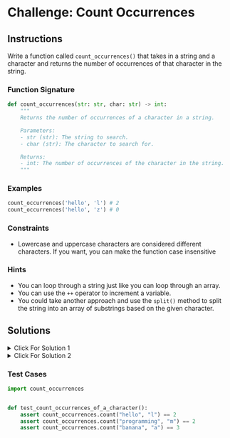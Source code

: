 # Challenge: Count Occurrences


## Instructions

Write a function called `count_occurrences()` that takes in a string and a character and returns the number of occurrences of that character in the string.

### Function Signature

```python
def count_occurrences(str: str, char: str) -> int:
    """
    Returns the number of occurrences of a character in a string.

    Parameters:
    - str (str): The string to search.
    - char (str): The character to search for.

    Returns:
    - int: The number of occurrences of the character in the string.
    """
```

### Examples

```python
count_occurrences('hello', 'l') # 2
count_occurrences('hello', 'z') # 0
```

### Constraints

- Lowercase and uppercase characters are considered different characters. If you want, you can make the function case insensitive

### Hints

- You can loop through a string just like you can loop through an array.
- You can use the `++` operator to increment a variable.
- You could take another approach and use the `split()` method to split the string into an array of substrings based on the given character.

## Solutions

<details>
  <summary>Click For Solution 1</summary>

```python
def count(word, letter):
    letter_count = 0

    for c in word:
        if c == letter:
            letter_count += 1

    return letter_count
```

### Explanation

- Initialize a `count` variable to 0.

- Iterate through the string and check if the current character is equal to the character we're looking for. If it is, we increment the `count` variable.

- After the loop, we return the `count` variable.

- To make the function case insensitive, we can convert the string and character to lowercase before looping through the string.

</details>

<details>
  <summary>Click For Solution 2</summary>

```python
def count_2(word, letter):
    return len(word.split(letter)) - 1
```

### Explanation

- Utilize the split method of the string to split it into an array of substrings based on the given character.

- Since splitting the string removes the character, the resulting array will have one less element than the number of occurrences of the character. Therefore, we can simply subtract 1 from the length of the array to get the count of occurrences.

This solution may be prettier, but it actually is not as efficient as the loop. The for loop solution directly counts the occurrences while iterating through the string, whereas the split solution involves splitting the string into an array and performing additional operations. The difference is negligible, but it is still good to be aware of.

</details>

### Test Cases

```python
import count_occurrences


def test_count_occurrences_of_a_character():
    assert count_occurrences.count("hello", "l") == 2
    assert count_occurrences.count("programming", "m") == 2
    assert count_occurrences.count("banana", "a") == 3

```
